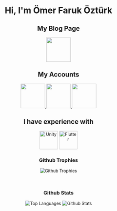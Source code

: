 <h1 align="center">Hi, I'm Ömer Faruk Öztürk</h1>
<h2 align="center"> My Blog Page </h2>
<p align="center">
  <a href="https://ozturkomerfaruk.com/" alt="My Blog">
    <img src="https://ozturkomerfaruk.com/wp-content/uploads/2021/10/ozturkomerfaruk.png" width="80" height="80" />
  </a>
</p>
<h2 align="center"> My Accounts </h2>
<p align="center">
  <a href="https://www.linkedin.com/in/ozturkomerfaruk/" alt="Linkedin">
    <img src="https://img.icons8.com/color/344/linkedin.png" width="80" height="80" />
  </a>
  <a href="https://app.patika.dev/ozturkomerfaruk" alt="Patika Dev">
    <img src="https://patika-prod.s3.eu-central-1.amazonaws.com/staticFiles/patikaLogo.png" width="80" height="80" />
  </a>
  <a href="https://gelecegiyazanlar.turkcell.com.tr/kisi/omerfarukozturk026" alt="Turkcell"> 
    <img src="https://ffo3gv1cf3ir.merlincdn.net/SiteAssets/Hakkimizda/render/genel/turkcell-logo/turkcell-logo_325x244.png" width="80" height="80" />
  </a>
</p>
<h2 align="center"> I have experience with </h2>
<p align="center">
  <img src="https://developer.apple.com/swift/images/swift-og.png" width="60" height="60" alt="Unity"/>
  <img src="https://img.icons8.com/color/344/flutter.png" width="60" height="60" alt="Flutter"/>
</p>

<h3 align="center"> Github Trophies </h3>
<p align="center">
  <img src="https://github-profile-trophy.vercel.app/?username=ozturkomerfaruk&no-frame=true&column=7&include_all_commits=true&count_private=true&show_icons=true&theme=tokyonight&margin-w=20" alt="Github Trophies"/>
</p>  
</br>
<h3 align="center"> Github Stats </h3>
<p align="center">
  <img src="https://github-readme-stats.vercel.app/api/top-langs/?username=ozturkomerfaruk&layout=compact&langs_count=8&show_icons=true&theme=tokyonight&margin-w=20" alt="Top Languages"/>
  <img src="https://github-readme-stats.vercel.app/api?username=ozturkomerfaruk&show_icons=true&theme=tokyonight&margin-w=20" alt="Github Stats"/>
</p>
